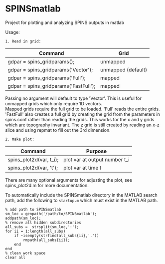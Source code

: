 # SPINSmatlab
Project for plotting and analyzing SPINS outputs in matlab

Usage:

    1. Read in grid:

| Command                               | Grid |
| ---                                   | --- |
| gdpar = spins_gridparams();           | unmapped |  
| gdpar = spins_gridparams('Vector');   | unmapped (default) |  
| gdpar = spins_gridparams('Full');		| mapped |  
| gdpar = spins_gridparams('FastFull');	| mapped |  

Passing no argument will default to type 'Vector'. This is useful for unmapped grids which only require 1D vectors.  
Mapped grids require the full grid to be loaded. 'Full' reads the entire grids.  
'FastFull' also creates a full grid by creating the grid from the parameters in spins.conf rather than reading the grids. This works for the x and y grids which are topography invariant. The z grid is still created by reading an x-z slice and using repmat to fill out the 3rd dimension.

    2. Make plot:  
| Command                     | Purpose |
| ---                         | --- |
| spins_plot2d(var, t_i);     | plot var at output number t_i |  
| spins_plot2d(var, 't');     | plot var at time t |  

There are many optional arguments for adjusting the plot, see spins_plot2d.m for more documentation.

To automatically include the SPINSmatlab directory in the MATLAB search path, add the following to `startup.m` which must exist in the MATLAB path.

```
% add path to SPINSmatlab
sm_loc = genpath('/path/to/SPINSmatlab');
addpath(sm_loc);
% remove all hidden subdirectories
all_subs =  strsplit(sm_loc,':');
for ii = 1:length(all_subs)
    if ~isempty(strfind(all_subs{ii},'.'))
        rmpath(all_subs{ii});
    end
end
% clean work space
clear all
```
